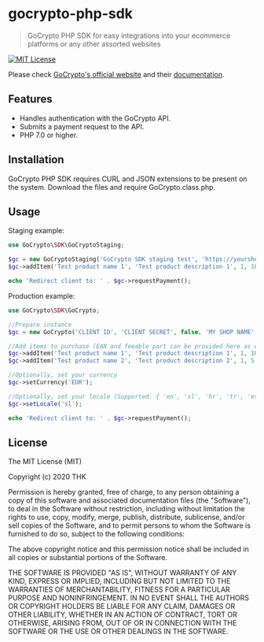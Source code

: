 # gocrypto-php-sdk

> GoCrypto PHP SDK for easy integrations into your ecommerce platforms or any other assorted websites

[![MIT License](https://img.shields.io/packagist/l/cocur/slugify.svg)](http://opensource.org/licenses/MIT)

Please check [GoCrypto's official website](https://gocrypto.com/en/) and their [documentation](https://ecommerce.staging.gocrypto.com/docs).

## Features

- Handles authentication with the GoCrypto API.
- Submits a payment request to the API.
- PHP 7.0 or higher.

## Installation

GoCrypto PHP SDK requires CURL and JSON extensions to be present on the system. Download the files and require GoCrypto.class.php.

## Usage

Staging example:

```php
use GoCrypto\SDK\GoCryptoStaging;

$gc = new GoCryptoStaging('GoCrypto SDK staging test', 'https://yourshop.com/success');
$gc->addItem('Test product name 1', 'Test product description 1', 1, 10.99);

echo 'Redirect client to: ' . $gc->requestPayment();
```

Production example:

```php
use GoCrypto\SDK\GoCrypto;

//Prepare instance
$gc = new GoCrypto('CLIENT ID', 'CLIENT SECRET', false, 'MY SHOP NAME', 'RETURN URL', 'CANCEL URL');

//Add items to purchase (EAN and feeable part can be provided here as well)
$gc->addItem('Test product name 1', 'Test product description 1', 1, 10.99);
$gc->addItem('Test product name 2', 'Test product description 2', 1, 5.99);

//Optionally, set your currency
$gc->setCurrency('EUR');

//Optionally, set your locale (Supported: { 'en', 'sl', 'hr', 'tr', 'es', 'ja', 'ru', 'hu', 'sk', 'pt', 'it' })
$gc->setLocale('sl');

echo 'Redirect client to: ' . $gc->requestPayment();
```

## License

The MIT License (MIT)

Copyright (c) 2020 THK

Permission is hereby granted, free of charge, to any person obtaining a copy of this software and associated
documentation files (the "Software"), to deal in the Software without restriction, including without limitation the
rights to use, copy, modify, merge, publish, distribute, sublicense, and/or sell copies of the Software, and to permit
persons to whom the Software is furnished to do so, subject to the following conditions:

The above copyright notice and this permission notice shall be included in all copies or substantial portions of the
Software.

THE SOFTWARE IS PROVIDED "AS IS", WITHOUT WARRANTY OF ANY KIND, EXPRESS OR IMPLIED, INCLUDING BUT NOT LIMITED TO THE
WARRANTIES OF MERCHANTABILITY, FITNESS FOR A PARTICULAR PURPOSE AND NONINFRINGEMENT. IN NO EVENT SHALL THE AUTHORS OR
COPYRIGHT HOLDERS BE LIABLE FOR ANY CLAIM, DAMAGES OR OTHER LIABILITY, WHETHER IN AN ACTION OF CONTRACT, TORT OR
OTHERWISE, ARISING FROM, OUT OF OR IN CONNECTION WITH THE SOFTWARE OR THE USE OR OTHER DEALINGS IN THE SOFTWARE.
